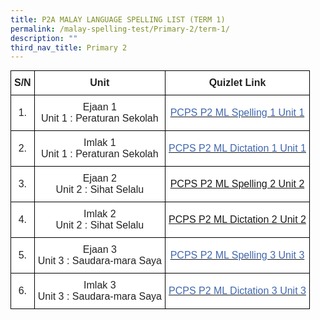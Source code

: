 ```yaml
---
title: P2A MALAY LANGUAGE SPELLING LIST (TERM 1)
permalink: /malay-spelling-test/Primary-2/term-1/
description: ""
third_nav_title: Primary 2
---
```

<style type="text/css">
.tg  {border-collapse:collapse;border-spacing:0;margin:0px auto;}
.tg td{border-color:black;border-style:solid;border-width:1px;font-family:Arial, sans-serif;font-size:14px;
  overflow:hidden;padding:10px 5px;word-break:normal;}
.tg th{border-color:black;border-style:solid;border-width:1px;font-family:Arial, sans-serif;font-size:14px;
  font-weight:normal;overflow:hidden;padding:10px 5px;word-break:normal;}
.tg .tg-cbnv{background-color:#FFF;color:#4067AE;font-size:16px;text-align:center;vertical-align:middle}
.tg .tg-4jzo{background-color:#FFF;color:#222;font-size:16px;text-align:center;vertical-align:middle}
.tg .tg-1zrx{background-color:#FFF;color:#222;font-size:16px;font-weight:bold;text-align:center;vertical-align:middle}
</style>
<table class="tg">
<tbody>
  <tr>
    <td class="tg-1zrx">S/N</td>
    <td class="tg-1zrx">Unit</td>
    <td class="tg-1zrx">Quizlet Link</td>
  </tr>
  <tr>
    <td class="tg-4jzo">1.      </td>
    <td class="tg-4jzo">Ejaan 1<br>Unit 1 : Peraturan Sekolah</td>
    <td class="tg-cbnv"><a href="https://quizlet.com/355991048/pcps-p2ml-spelling-1-unit-1-peraturan-sekolah"><span style="text-decoration:none;color:#4067AE">PCPS P2 ML Spelling 1 Unit 1</span></a><span style="background-color:transparent"> </span></td>
  </tr>
  <tr>
    <td class="tg-4jzo">2.     </td>
    <td class="tg-4jzo">Imlak 1<br>Unit 1 : Peraturan Sekolah</td>
    <td class="tg-cbnv"><a href="https://quizlet.com/355992157/pcps-p2ml-dictation-1-unit-1-peraturan-sekolah"><span style="text-decoration:none;color:#4067AE">PCPS P2 ML Dictation 1 Unit 1</span></a><span style="background-color:transparent"> </span></td>
  </tr>
  <tr>
    <td class="tg-4jzo">3.     </td>
    <td class="tg-4jzo">Ejaan 2<br>Unit 2 : Sihat Selalu</td>
    <td class="tg-cbnv"><a href="https://quizlet.com/355992538/pcps-p2-ml-spelling-2-unit-2-sihat-selalu"><span style="background-color:transparent">PCPS P2 ML Spelling 2 Unit 2 </span></a></td>
  </tr>
  <tr>
    <td class="tg-4jzo">4.     </td>
    <td class="tg-4jzo">Imlak 2<br>Unit 2 : Sihat Selalu</td>
    <td class="tg-cbnv"><a href="https://quizlet.com/355993506/pcps-primary-2-ml-dictation-2-unit-2-sihat-selalu"><span style="background-color:transparent">PCPS P2 ML Dictation 2 Unit 2 </span></a></td>
  </tr>
  <tr>
    <td class="tg-4jzo">5.     </td>
    <td class="tg-4jzo">Ejaan 3<br>Unit 3 : Saudara-mara Saya</td>
    <td class="tg-cbnv"><a href="https://quizlet.com/355993747/pcps-primary-2-ml-spelling-3-unit-3-saudara-mara-saya"><span style="text-decoration:none;color:#4067AE">PCPS P2 ML Spelling 3 Unit 3</span></a><span style="background-color:transparent"> </span></td>
  </tr>
  <tr>
    <td class="tg-4jzo">6.     </td>
    <td class="tg-4jzo">Imlak 3<br>Unit 3 : Saudara-mara Saya</td>
    <td class="tg-cbnv"><a href="https://quizlet.com/355994947/pcps-primary-2-ml-dictation-3-unit-3-saudara-mara-saya"><span style="text-decoration:none;color:#4067AE">PCPS P2 ML Dictation 3 Unit 3</span></a><span style="background-color:transparent"> </span></td>
  </tr>
</tbody>
</table>
